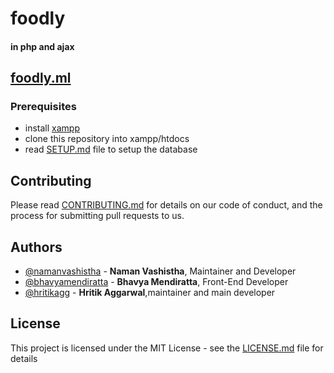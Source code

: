 # foodly

#### in php and ajax

## [foodly.ml](http://foodly.ml/)

### Prerequisites
- install [xampp](https://www.apachefriends.org/download.html)
- clone this repository into xampp/htdocs
- read [SETUP.md](https://github.com/namanvashistha/foodly/blob/master/setup.md) file to setup the database

## Contributing

Please read [CONTRIBUTING.md](https://github.com/namanvashistha/foodly/blob/master/CONTRIBUTING.md) for details on our code of conduct, and the process for submitting pull requests to us.

## Authors

- [@namanvashistha](https://github.com/namanvashistha) - **Naman Vashistha**, Maintainer and Developer
- [@bhavyamendiratta](https://github.com/bhavyamendiratta) - **Bhavya Mendiratta**, Front-End Developer
- [@hritikagg]((https://github.com/bhavyamendiratta)) - **Hritik Aggarwal**,maintainer and main developer

## License

This project is licensed under the MIT License - see the [LICENSE.md](https://github.com/namanvashistha/foodly/blob/master/LICENSE) file for details
 

